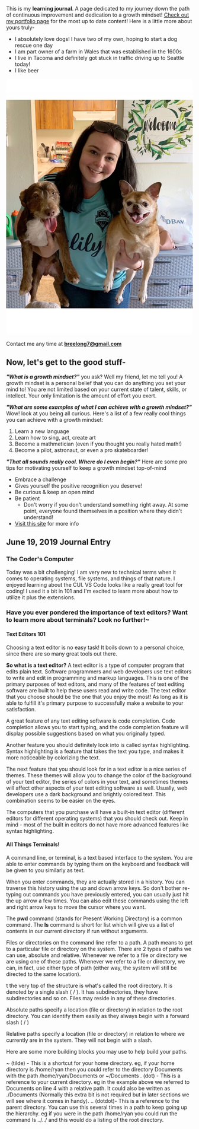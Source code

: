 

This is my **learning journal**. A page dedicated to my journey down the path of continuous improvement and dedication to a growth mindset! [Check out my portfolio page](https://github.com/breelong7?tab=repositories) for the most up to date content!
Here is a little more about yours truly-
- I absolutely love dogs! I have two of my own, hoping to start a dog rescue one day
- I am part owner of a farm in Wales that was established in the 1600s
- I live in Tacoma and definitely got stuck in traffic driving up to Seattle today!
- I like beer

![Me!](pups.jpg)

Contact me any time at **breelong7@gmail.com**
## Now, let's get to the good stuff-

**_"What is a growth mindset?"_** you ask? Well my friend, let me tell you!
A growth mindset is a personal belief that you can do anything you set your mind to! You are not limited based on your current state of talent, skills, or intellect. Your only limitation is the amount of effort you exert.

**_"What are some examples of what I can achieve with a growth mindset?"_** Wow! look at you being all curious. Here's a list of a few really cool things you can achieve with a growth mindset:
1. Learn a new language
2. Learn how to sing, act, create art
3. Become a mathmetician (even if you thought you really hated math!)
4. Become a pilot, astronaut, or even a pro skateboarder!

**_"That all sounds really cool. Where do I even begin?"_** Here are some pro tips for motivating yourself to keep a growth mindset top-of-mind
- Embrace a challenge
- Gives yourself the positive recognition you deserve!
- Be curious & keep an open mind
- Be patient
  - Don't worry if you don't understand something right away. At some point, everyone found themselves in a position where they didn't understand!
- [Visit this site](https://www.prodigygame.com/blog/growth-mindset-in-students/) for more info

## June 19, 2019 Journal Entry
### The Coder's Computer

Today was a bit challenging! I am very new to technical terms when it comes to operating systems, file systems, and things of that nature. I enjoyed learning about the CUI.
VS Code looks like a really great tool for coding! I used it a bit in 101 and I'm excited to learn more about how to utilize it plus the extensions.


### Have you ever pondered the importance of text editors? Want to learn more about terminals? Look no further!~

#### Text Editors 101
Choosing a text editor is no easy task! It boils down to a personal choice, since there are so many great tools out there. 

**So what is a text editor?** A text editor is a type of computer program that edits plain text. Software programmers and web developers use text editors to write and edit in programming and markup languages. This is one of the primary purposes of text editors, and many of the features of text editing software are built to help these users read and write code. The text editor that you choose should be the one that you enjoy the most! As long as it is able to fulfill it's primary purpose to successfully make a website to your satisfaction.

A great feature of any text editing software is code completion. Code completion allows you to start typing, and the code completion feature will display possible suggestions based on what you originally typed.

Another feature you should definitely look into is called syntax highlighting. Syntax highlighting is a feature that takes the text you type, and makes it more noticeable by colorizing the text.

The next feature that you should look for in a text editor is a nice series of themes. These themes will allow you to change the color of the background of your text editor, the series of colors in your text, and sometimes themes will affect other aspects of your text editing software as well. Usually, web developers use a dark background and brightly colored text. This combination seems to be easier on the eyes.

The computers that you purchase will have a built-in text editor (different editors for different operating systems) that you should check out. Keep in mind - most of the built in editors do not have more advanced features like syntax highlighting.

#### All Things Terminals!

A command line, or terminal, is a text based interface to the system. You are able to enter commands by typing them on the keyboard and feedback will be given to you similarly as text.

When you enter commands, they are actually stored in a history. You can traverse this history using the up and down arrow keys. So don't bother re-typing out commands you have previously entered, you can usually just hit the up arrow a few times. You can also edit these commands using the left and right arrow keys to move the cursor where you want.

The **pwd** command (stands for Present Working Directory) is a common command.
The **ls** command is short for list which will give us a list of contents in our current directory if run without arguments.

Files or directories on the command line refer to a path. A path means to get to a particular file or directory on the system.
There are 2 types of paths we can use, absolute and relative. Whenever we refer to a file or directory we are using one of these paths. Whenever we refer to a file or directory, we can, in fact, use either type of path (either way, the system will still be directed to the same location).

t the very top of the structure is what's called the root directory. It is denoted by a single slash ( / ). It has subdirectories, they have subdirectories and so on. Files may reside in any of these directories.

Absolute paths specify a location (file or directory) in relation to the root directory. You can identify them easily as they always begin with a forward slash ( / )

Relative paths specify a location (file or directory) in relation to where we currently are in the system. They will not begin with a slash.

Here are some more building blocks you may use to help build your paths.

~ (tilde) - This is a shortcut for your home directory. eg, if your home directory is /home/ryan then you could refer to the directory Documents with the path /home/ryan/Documents or ~/Documents
. (dot) - This is a reference to your current directory. eg in the example above we referred to Documents on line 4 with a relative path. It could also be written as ./Documents (Normally this extra bit is not required but in later sections we will see where it comes in handy).
.. (dotdot)- This is a reference to the parent directory. You can use this several times in a path to keep going up the hierarchy. eg if you were in the path /home/ryan you could run the command ls ../../ and this would do a listing of the root directory.

